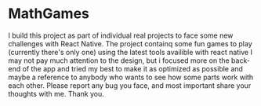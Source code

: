 # MathGames
I build this project as part of individual real projects to face some new challenges with React Native.
The project containq some fun games to play (currently there's only one) using the latest tools availible with react native
I may not pay much attention to the design, but i focused more on the back-end of the app and tried my best to make it as optimized as possible
and maybe a reference to anybody who wants to see how some parts work with each other.
Please report any bug you face, and most important share your thoughts with me. Thank you. 
